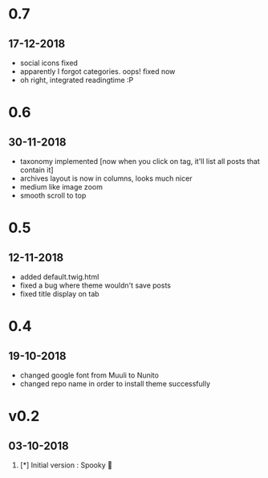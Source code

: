 # 0.7
## 17-12-2018

- social icons fixed
- apparently I forgot categories. oops! fixed now
- oh right, integrated readingtime :P


# 0.6
## 30-11-2018

- taxonomy implemented [now when you click on tag, it'll list all posts that contain it]
- archives layout is now in columns, looks much nicer
- medium like image zoom
- smooth scroll to top

# 0.5
## 12-11-2018

- added default.twig.html
- fixed a bug where theme wouldn't save posts
- fixed title display on tab


# 0.4
## 19-10-2018

- changed google font from Muuli to Nunito
- changed repo name in order to install theme successfully


# v0.2
##  03-10-2018

1. [*] Initial version : Spooky 👻
